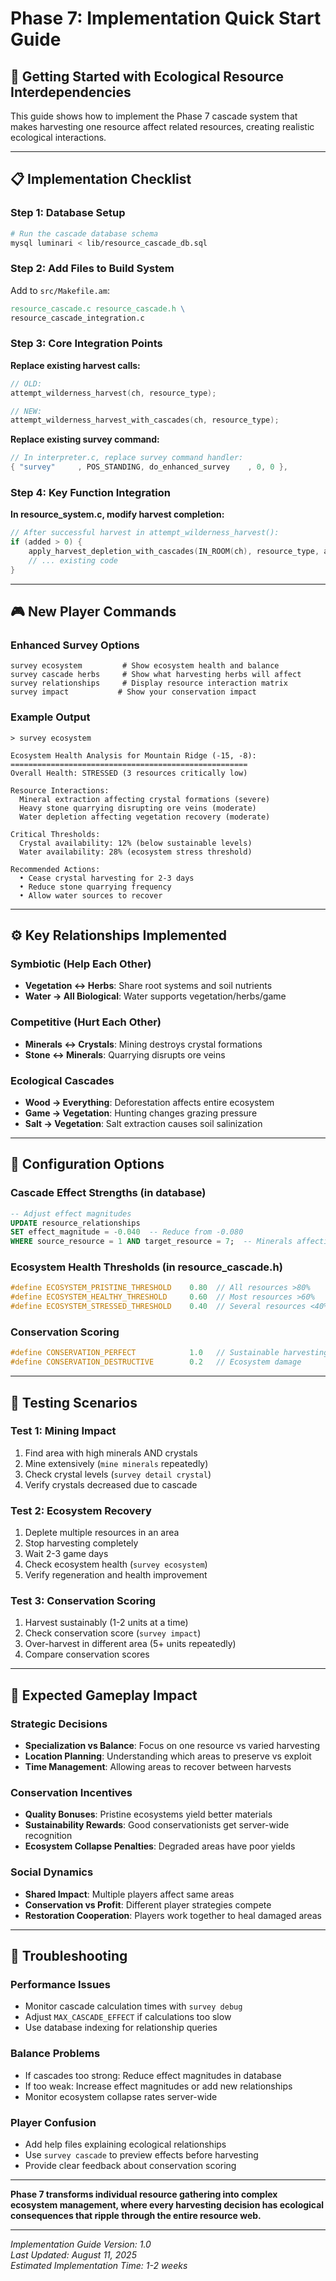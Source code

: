 # Phase 7: Implementation Quick Start Guide

## 🚀 **Getting Started with Ecological Resource Interdependencies**

This guide shows how to implement the Phase 7 cascade system that makes harvesting one resource affect related resources, creating realistic ecological interactions.

---

## 📋 **Implementation Checklist**

### **Step 1: Database Setup**
```bash
# Run the cascade database schema
mysql luminari < lib/resource_cascade_db.sql
```

### **Step 2: Add Files to Build System**
Add to `src/Makefile.am`:
```makefile
resource_cascade.c resource_cascade.h \
resource_cascade_integration.c
```

### **Step 3: Core Integration Points**

**Replace existing harvest calls:**
```c
// OLD: 
attempt_wilderness_harvest(ch, resource_type);

// NEW:
attempt_wilderness_harvest_with_cascades(ch, resource_type);
```

**Replace existing survey command:**
```c
// In interpreter.c, replace survey command handler:
{ "survey"     , POS_STANDING, do_enhanced_survey    , 0, 0 },
```

### **Step 4: Key Function Integration**

**In resource_system.c, modify harvest completion:**
```c
// After successful harvest in attempt_wilderness_harvest():
if (added > 0) {
    apply_harvest_depletion_with_cascades(IN_ROOM(ch), resource_type, added);
    // ... existing code
}
```

---

## 🎮 **New Player Commands**

### **Enhanced Survey Options**
```
survey ecosystem         # Show ecosystem health and balance
survey cascade herbs     # Show what harvesting herbs will affect
survey relationships     # Display resource interaction matrix
survey impact           # Show your conservation impact
```

### **Example Output**
```
> survey ecosystem

Ecosystem Health Analysis for Mountain Ridge (-15, -8):
=====================================================
Overall Health: STRESSED (3 resources critically low)

Resource Interactions:
  Mineral extraction affecting crystal formations (severe)
  Heavy stone quarrying disrupting ore veins (moderate)
  Water depletion affecting vegetation recovery (moderate)

Critical Thresholds:
  Crystal availability: 12% (below sustainable levels)
  Water availability: 28% (ecosystem stress threshold)
  
Recommended Actions:
  • Cease crystal harvesting for 2-3 days
  • Reduce stone quarrying frequency
  • Allow water sources to recover
```

---

## ⚙️ **Key Relationships Implemented**

### **Symbiotic (Help Each Other)**
- **Vegetation ↔ Herbs**: Share root systems and soil nutrients
- **Water → All Biological**: Water supports vegetation/herbs/game

### **Competitive (Hurt Each Other)**
- **Minerals ↔ Crystals**: Mining destroys crystal formations
- **Stone ↔ Minerals**: Quarrying disrupts ore veins

### **Ecological Cascades**
- **Wood → Everything**: Deforestation affects entire ecosystem
- **Game → Vegetation**: Hunting changes grazing pressure
- **Salt → Vegetation**: Salt extraction causes soil salinization

---

## 🔧 **Configuration Options**

### **Cascade Effect Strengths** (in database)
```sql
-- Adjust effect magnitudes
UPDATE resource_relationships 
SET effect_magnitude = -0.040  -- Reduce from -0.080
WHERE source_resource = 1 AND target_resource = 7;  -- Minerals affecting crystals
```

### **Ecosystem Health Thresholds** (in resource_cascade.h)
```c
#define ECOSYSTEM_PRISTINE_THRESHOLD    0.80  // All resources >80%
#define ECOSYSTEM_HEALTHY_THRESHOLD     0.60  // Most resources >60%
#define ECOSYSTEM_STRESSED_THRESHOLD    0.40  // Several resources <40%
```

### **Conservation Scoring** 
```c
#define CONSERVATION_PERFECT            1.0   // Sustainable harvesting
#define CONSERVATION_DESTRUCTIVE        0.2   // Ecosystem damage
```

---

## 🧪 **Testing Scenarios**

### **Test 1: Mining Impact**
1. Find area with high minerals AND crystals
2. Mine extensively (`mine minerals` repeatedly)
3. Check crystal levels (`survey detail crystal`)
4. Verify crystals decreased due to cascade

### **Test 2: Ecosystem Recovery**
1. Deplete multiple resources in an area
2. Stop harvesting completely  
3. Wait 2-3 game days
4. Check ecosystem health (`survey ecosystem`)
5. Verify regeneration and health improvement

### **Test 3: Conservation Scoring**
1. Harvest sustainably (1-2 units at a time)
2. Check conservation score (`survey impact`)
3. Over-harvest in different area (5+ units repeatedly)
4. Compare conservation scores

---

## 🎯 **Expected Gameplay Impact**

### **Strategic Decisions**
- **Specialization vs Balance**: Focus on one resource vs varied harvesting
- **Location Planning**: Understanding which areas to preserve vs exploit
- **Time Management**: Allowing areas to recover between harvests

### **Conservation Incentives**
- **Quality Bonuses**: Pristine ecosystems yield better materials
- **Sustainability Rewards**: Good conservationists get server-wide recognition
- **Ecosystem Collapse Penalties**: Degraded areas have poor yields

### **Social Dynamics**
- **Shared Impact**: Multiple players affect same areas
- **Conservation vs Profit**: Different player strategies compete
- **Restoration Cooperation**: Players work together to heal damaged areas

---

## 🚨 **Troubleshooting**

### **Performance Issues**
- Monitor cascade calculation times with `survey debug`
- Adjust `MAX_CASCADE_EFFECT` if calculations too slow
- Use database indexing for relationship queries

### **Balance Problems**
- If cascades too strong: Reduce effect magnitudes in database
- If too weak: Increase effect magnitudes or add new relationships
- Monitor ecosystem collapse rates server-wide

### **Player Confusion**
- Add help files explaining ecological relationships
- Use `survey cascade` to preview effects before harvesting
- Provide clear feedback about conservation scoring

---

**Phase 7 transforms individual resource gathering into complex ecosystem management, where every harvesting decision has ecological consequences that ripple through the entire resource web.**

---

*Implementation Guide Version: 1.0*  
*Last Updated: August 11, 2025*  
*Estimated Implementation Time: 1-2 weeks*
